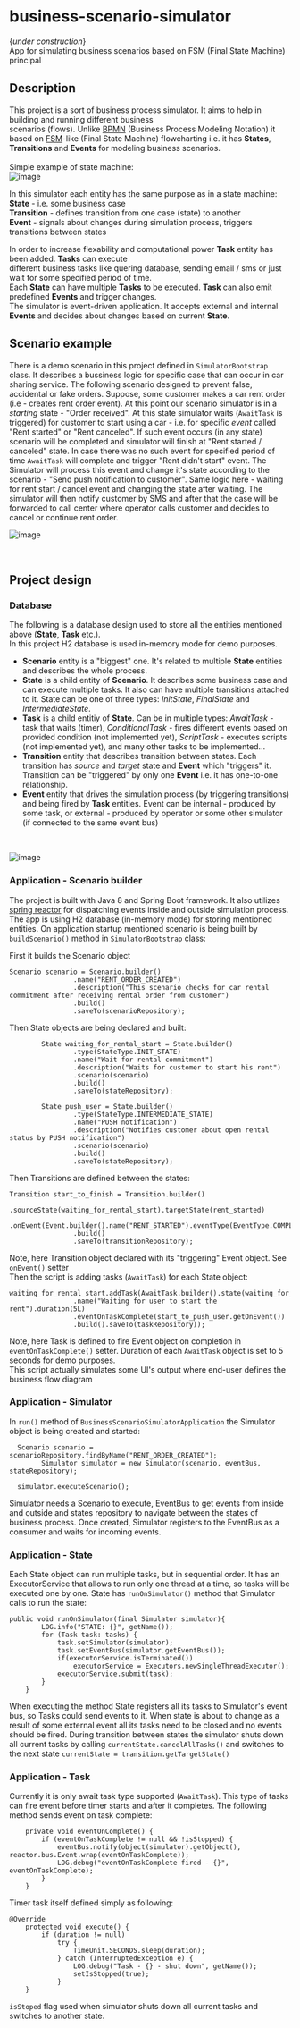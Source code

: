 # business-scenario-simulator  
 {*under construction*} <br />
 App for simulating business scenarios based on FSM (Final State Machine) principal

## Description
This project is a sort of business process simulator. It aims to help in building and running different business <br /> 
scenarios (flows). Unlike [BPMN](https://en.m.wikipedia.org/wiki/Business_Process_Model_and_Notation) (Business Process Modeling Notation) it based on [FSM](https://en.wikipedia.org/wiki/Finite-state_machine)-like (Final State Machine) flowcharting i.e. it has __States__, __Transitions__ and __Events__ for modeling business scenarios. <br />
<br />
Simple example of state machine:<br />
![image](https://user-images.githubusercontent.com/33380175/64645410-86125800-d41d-11e9-9b1a-683536c313fb.png)
<br />

In this simulator each entity has the same purpose as in a state machine: <br />
__State__ - i.e. some business case <br />
__Transition__ - defines transition from one case (state) to another <br />
__Event__ - signals about changes during simulation process, triggers transitions between states <br />

In order to increase flexability and computational power __Task__ entity has been added. __Tasks__ can execute <br />
different business tasks like quering database, sending email / sms or just wait for some specified period of time. <br />
Each __State__ can have multiple __Tasks__ to be executed. __Task__ can also emit predefined __Events__ and trigger changes.<br />
The simulator is event-driven application. It accepts external and internal __Events__ and decides about changes based on
current __State__.

## Scenario example
There is a demo scenario in this project defined in `SimulatorBootstrap` class. It describes a bussiness logic for specific case 
that can occur in car sharing service. The following scenario designed to prevent false, accidental or fake orders. Suppose, some customer makes a car rent order (i.e - creates rent order event). At this point our scenario simulator is in a *starting* state - "Order received". At this state simulator waits (`AwaitTask` is triggered) for customer to start using a car - i.e. for specific *event* called "Rent started" or "Rent canceled". If such event occurs (in any state) scenario will be completed and simulator will finish at "Rent started / canceled" state. In case there was no such event for specified period of time `AwaitTask` will complete and trigger "Rent didn't start" event. The Simulator will process this event and change it's state according to the scenario - "Send push notification to customer". Same logic here - waiting for rent start / cancel event and changing the state after waiting. The simulator will then notify customer by SMS and after that the case will be forwarded to call center where operator calls customer and decides to cancel or continue rent order.
<br />

![image](https://user-images.githubusercontent.com/33380175/64677847-0fa74180-d481-11e9-97c6-03d353c5369d.png)

<br />

## Project design

### Database
The following is a database design used to store all the entities mentioned above (__State__, __Task__ etc.).<br />
In this project H2 database is used in-memory mode for demo purposes.
* __Scenario__ entity is a "biggest" one. It's related to multiple __State__ entities and describes the whole process.
* __State__ is a child entity of __Scenario__. It describes some business case and can execute multiple tasks. It also can have multiple transitions attached to it. State can be one of three types: *InitState*, *FinalState* and *IntermediateState*.
* __Task__ is a child entitiy of __State__. Can be in multiple types: *AwaitTask* - task that waits (timer), *ConditionalTask* - fires different events based on provided condition (not implemented yet), *ScriptTask* - executes scripts (not implemented yet), and many other tasks to be implemented...
* __Transition__ entity that describes transition between states. Each transition has *source* and *target* state and __Event__ which "triggers" it. Transition can be "triggered" by only one __Event__ i.e. it has one-to-one relationship.
* __Event__ entity that drives the simulation process (by triggering transitions) and being fired by __Task__ entities. Event can be internal - produced by some task, or external - produced by operator or some other simulator (if connected to the same event bus) 
<br />

![image](https://user-images.githubusercontent.com/33380175/64678921-42ead000-d483-11e9-9722-15700a86df63.png)


### Application - Scenario builder
The project is built with Java 8 and Spring Boot framework. It also utilizes [spring reactor](https://projectreactor.io/) for dispatching events inside and outside simulation process. The app is using H2 database (in-memory mode) for storing mentioned entities. On application startup mentioned scenario is being built by `buildScenario()` method in `SimulatorBootstrap` class:

First it builds the Scenario object
```
Scenario scenario = Scenario.builder()
                .name("RENT_ORDER_CREATED")
                .description("This scenario checks for car rental commitment after receiving rental order from customer")
                .build()
                .saveTo(scenarioRepository);

```

Then State objects are being declared and built:
```
        State waiting_for_rental_start = State.builder()
                .type(StateType.INIT_STATE)
                .name("Wait for rental commitment")
                .description("Waits for customer to start his rent")
                .scenario(scenario)
                .build()
                .saveTo(stateRepository);
                
        State push_user = State.builder()
                .type(StateType.INTERMEDIATE_STATE)
                .name("PUSH notification")
                .description("Notifies customer about open rental status by PUSH notification")
                .scenario(scenario)
                .build()
                .saveTo(stateRepository);
```

Then Transitions are defined between the states:
```
Transition start_to_finish = Transition.builder()
                .sourceState(waiting_for_rental_start).targetState(rent_started)
                .onEvent(Event.builder().name("RENT_STARTED").eventType(EventType.COMPLETE_SCENARIO).build().saveTo(eventRepository))
                .build()
                .saveTo(transitionRepository);
```
Note, here Transition object declared with its "triggering" Event object. See `onEvent()` setter  <br />
Then the script is adding tasks (`AwaitTask`) for each State object:
```
waiting_for_rental_start.addTask(AwaitTask.builder().state(waiting_for_rental_start)
                .name("Waiting for user to start the rent").duration(5L)
                .eventOnTaskComplete(start_to_push_user.getOnEvent())
                .build().saveTo(taskRepository));
```
Note, here Task is defined to fire Event object on completion in `eventOnTaskComplete()` setter.
Duration of each `AwaitTask` object is set to 5 seconds for demo purposes. <br />
This script actually simulates some UI's output where end-user defines the business flow diagram  <br />

### Application - Simulator
In `run()` method of `BusinessScenarioSimulatorApplication` the Simulator object is being created and started:
```
  Scenario scenario = scenarioRepository.findByName("RENT_ORDER_CREATED");
		Simulator simulator = new Simulator(scenario, eventBus, stateRepository);
  
  simulator.executeScenario();
```
Simulator needs a Scenario to execute, EventBus to get events from inside and outside and states repository to navigate between the states of business process. Once created, Simulator registers to the EventBus as a consumer and waits for incoming events.

### Application - State
Each State object can run multiple tasks, but in sequential order. It has an ExecutorService that allows to run only one thread at a time, so tasks will be executed one by one.
State has `runOnSimulator()` method that Simulator calls to run the state:
```
public void runOnSimulator(final Simulator simulator){
        LOG.info("STATE: {}", getName());
        for (Task task: tasks) {
            task.setSimulator(simulator);
            task.setEventBus(simulator.getEventBus());
            if(executorService.isTerminated())
                executorService = Executors.newSingleThreadExecutor();
            executorService.submit(task);
        }
    }
```
When executing the method State registers all its tasks to Simulator's event bus, so Tasks could send events to it. 
When state is about to change as a result of some external event all its tasks need to be closed and no events should be fired.
During transition between states the simulator shuts down all current tasks by calling `currentState.cancelAllTasks()` and switches to the next state `currentState = transition.getTargetState()`

### Application - Task
Currently it is only await task type supported (`AwaitTask`). This type of tasks can fire event before timer starts and after it completes. The following method sends event on task complete: 
```
    private void eventOnComplete() {
        if (eventOnTaskComplete != null && !isStopped) {
            eventBus.notify(object(simulator).getObject(), reactor.bus.Event.wrap(eventOnTaskComplete));
            LOG.debug("eventOnTaskComplete fired - {}", eventOnTaskComplete);
        }
    }
```
Timer task itself defined simply as following:
```
@Override
    protected void execute() {
        if (duration != null)
            try {
                TimeUnit.SECONDS.sleep(duration);
            } catch (InterruptedException e) {
                LOG.debug("Task - {} - shut down", getName());
                setIsStopped(true);
            }
    }
```
`isStoped` flag used when simulator shuts down all current tasks and switches to another state.

